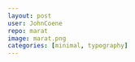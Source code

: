 ```yaml
---
layout: post
user: JohnCoene
repo: marat
image: marat.png
categories: [minimal, typography]
---
```


